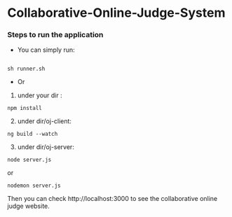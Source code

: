 # Collaborative-Online-Judge-System

### Steps to run the application

* You can simply run:

````

sh runner.sh

````

* Or

1. under your dir :

````
npm install
````

2. under dir/oj-client:

````
ng build --watch
````
3. under dir/oj-server:

```
node server.js
```
or
```
nodemon server.js
```

Then you can check http://localhost:3000 to see the collaborative online judge website.
